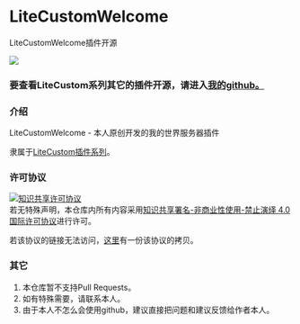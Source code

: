 # LiteCustomWelcome
LiteCustomWelcome插件开源

[![](https://img.shields.io/badge/license-CC--BY--NC--ND--4.0-green)](http://creativecommons.org/licenses/by-nc-nd/4.0/)

### 要查看LiteCustom系列其它的插件开源，请进入[我的github。](https://github.com/main-world)

### 介绍
LiteCustomWelcome - 本人原创开发的我的世界服务器插件

隶属于[LiteCustom插件系列](http://afdian.net/album/d9967344dc9611ea848752540025c377)。

### 许可协议
<a rel="license" href="http://creativecommons.org/licenses/by-nc-nd/4.0/"><img alt="知识共享许可协议" style="border-width:0" src="https://i.creativecommons.org/l/by-nc-nd/4.0/88x31.png" /></a><br />若无特殊声明，本仓库内所有内容采用<a rel="license" href="http://creativecommons.org/licenses/by-nc-nd/4.0/">知识共享署名-非商业性使用-禁止演绎 4.0 国际许可协议</a>进行许可。

若该协议的链接无法访问，[这里](https://github.com/main-world/litecustom/blob/master/LICENSE)有一份该协议的拷贝。

### 其它

1.  本仓库暂不支持Pull Requests。
2.  如有特殊需要，请联系本人。
3.  由于本人不怎么会使用github，建议直接把问题和建议反馈给作者本人。
